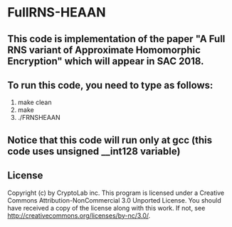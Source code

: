 # FullRNS-HEAAN

## This code is implementation of the paper "A Full RNS variant of Approximate Homomorphic Encryption" which will appear in SAC 2018.

## To run this code, you need to type as follows:
1. make clean
2. make 
3. ./FRNSHEAAN

## Notice that this code will run only at gcc (this code uses unsigned __int128 variable)

## License
Copyright (c) by CryptoLab inc.
This program is licensed under a
Creative Commons Attribution-NonCommercial 3.0 Unported License.
You should have received a copy of the license along with this
work.  If not, see <http://creativecommons.org/licenses/by-nc/3.0/>.
